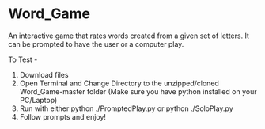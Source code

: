 # Word_Game
An interactive game that rates words created from a given set of letters. It can be prompted to have the user or a computer play. 

To Test -
1. Download files 
2. Open Terminal and Change Directory to the unzipped/cloned Word_Game-master folder
(Make sure you have python installed on your PC/Laptop)
3. Run with either python ./PromptedPlay.py or python ./SoloPlay.py
4. Follow prompts and enjoy! 
